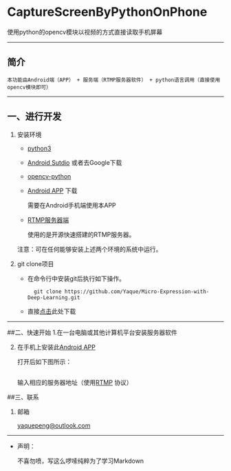 # CaptureScreenByPythonOnPhone
使用python的opencv模块以视频的方式直接读取手机屏幕

***
## 简介
    本功能由Android端（APP） + 服务端（RTMP服务器软件） + python语言调用（直接使用opencv模块即可）

***
## 一、进行开发
1. 安装环境

    + [python3](https://www.python.org/)
    
    + [Android Sutdio](http://www.android-studio.org/) 或者去Google下载
    
    + [opencv-python](https://pypi.org/project/opencv-python/)
    
    + [Android APP](PyAScreenCap/app/release/app-release.apk) 下载
        
        需要在Android手机端使用本APP
    
    + [RTMP服务器端](https://github.com/illuspas/nginx-rtmp-win32)
        
        使用的是开源快速搭建的RTMP服务器。
    
    注意：可在任何能够安装上述两个环境的系统中运行。
    
2. git clone项目

    + 在命令行中安装git后执行如下操作。

            git clone https://github.com/Yaque/Micro-Expression-with-Deep-Learning.git

    + 直接[点击](https://github.com/Yaque/Micro-Expression-with-Deep-Learning/archive/master.zip)此处下载
         
***
##二、快速开始
1.在一台电脑或其他计算机平台安装服务器软件

2. 在手机上安装此[Android APP](PyAScreenCap/app/release/app-release.apk)

    打开后如下图所示：
    
    ![]()

    输入相应的服务器地址（使用[RTMP](https://baike.baidu.com/item/rtmp/6113614?fr=aladdin) 协议）

##三、联系
1. 邮箱

    yaquepeng@outlook.com
    
***
+ 声明：

    不喜勿喷，写这么啰嗦纯粹为了学习Markdown
